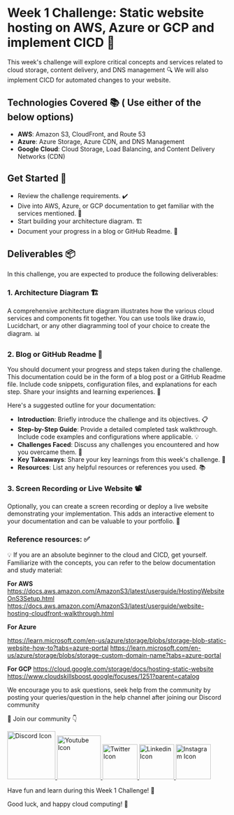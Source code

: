 # Week 1 Challenge: Static website hosting on AWS, Azure or GCP and implement CICD 🚀

This week's challenge will explore critical concepts and services related to cloud storage, content delivery, and DNS management 🔍 We will also implement CICD for automated changes to your website.

## Technologies Covered 📚 ( Use either of the below options)
- **AWS**: Amazon S3, CloudFront, and Route 53
- **Azure**: Azure Storage, Azure CDN, and DNS Management
- **Google Cloud**: Cloud Storage, Load Balancing, and Content Delivery Networks (CDN)

## Get Started 🚀
- Review the challenge requirements. ✔️
- Dive into AWS, Azure, or GCP documentation to get familiar with the services mentioned. 📖
- Start building your architecture diagram. 🏗️
- Document your progress in a blog or GitHub Readme. 📝

## Deliverables 📦

In this challenge, you are expected to produce the following deliverables:

### 1. Architecture Diagram 🏗️
A comprehensive architecture diagram illustrates how the various cloud services and components fit together. You can use tools like draw.io, Lucidchart, or any other diagramming tool of your choice to create the diagram. 📊

### 2. Blog or GitHub Readme 📄
You should document your progress and steps taken during the challenge. This documentation could be in the form of a blog post or a GitHub Readme file. Include code snippets, configuration files, and explanations for each step. Share your insights and learning experiences. 📝

Here's a suggested outline for your documentation:

- **Introduction**: Briefly introduce the challenge and its objectives. 📋
- **Step-by-Step Guide**: Provide a detailed completed task walkthrough. Include code examples and configurations where applicable. 💡
- **Challenges Faced**: Discuss any challenges you encountered and how you overcame them. 🤔
- **Key Takeaways**: Share your key learnings from this week's challenge. 🧐
- **Resources**: List any helpful resources or references you used. 📚

### 3. Screen Recording or Live Website 📽️
Optionally, you can create a screen recording or deploy a live website demonstrating your implementation. This adds an interactive element to your documentation and can be valuable to your portfolio. 🎥


### Reference resources: ✅
💡 If you are an absolute beginner to the cloud and CICD, get yourself. Familiarize with the concepts, you can refer to the below documentation and study material:

**For AWS**
https://docs.aws.amazon.com/AmazonS3/latest/userguide/HostingWebsiteOnS3Setup.html
https://docs.aws.amazon.com/AmazonS3/latest/userguide/website-hosting-cloudfront-walkthrough.html

**For Azure**

https://learn.microsoft.com/en-us/azure/storage/blobs/storage-blob-static-website-how-to?tabs=azure-portal
https://learn.microsoft.com/en-us/azure/storage/blobs/storage-custom-domain-name?tabs=azure-portal

**For GCP**
https://cloud.google.com/storage/docs/hosting-static-website
https://www.cloudskillsboost.google/focuses/1251?parent=catalog

We encourage you to ask questions, seek help from the community by posting your queries/question in the help channel after joining our Discord community

🔗 Join our community 👇  

<a href="https://tr.ee/1gYq2dJ73E">
  <img src="https://static.vecteezy.com/system/resources/previews/018/930/718/original/discord-logo-discord-icon-transparent-free-png.png" alt="Discord Icon" width="110" height="110">
</a>

<a href="https://www.youtube.com/TechTutorialswithPiyush">
  <img src="https://cdn-icons-png.flaticon.com/256/1384/1384060.png" alt="Youtube Icon" width="100" height="100">
</a>

<a href="https://twitter.com/thecloudopscomm">
  <img src="https://cdn4.iconfinder.com/data/icons/social-media-icons-the-circle-set/48/twitter_circle-512.png" alt="Twitter Icon" width="80" height="80">
</a>

<a href="https://www.linkedin.com/company/thecloudopscomm/">
  <img src="https://cdn1.iconfinder.com/data/icons/logotypes/32/circle-linkedin-512.png" alt="Linkedin Icon" width="80" height="80">
</a>

<a href="https://www.instagram.com/techtutorialswithpiyush/">
  <img src="https://upload.wikimedia.org/wikipedia/commons/thumb/5/58/Instagram-Icon.png/1024px-Instagram-Icon.png" alt="Instagram Icon" width="80" height="80">
</a>



Have fun and learn during this Week 1 Challenge! 🤗

Good luck, and happy cloud computing! 🌟
